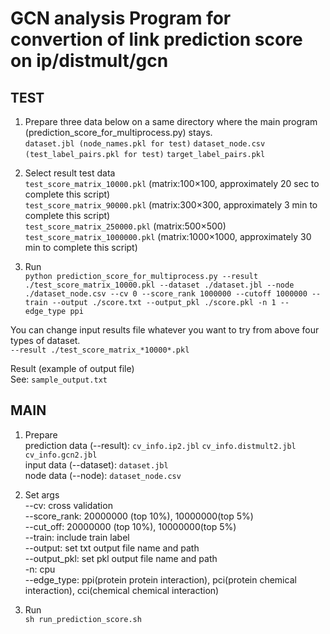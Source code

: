 # GCN analysis Program for convertion of link prediction score on ip/distmult/gcn


## TEST
1. Prepare three data below on a same directory where the main program (prediction_score_for_multiprocess.py) stays.  
`dataset.jbl (node_names.pkl for test)`
`dataset_node.csv (test_label_pairs.pkl for test)`
`target_label_pairs.pkl`  

2. Select result test data  
`test_score_matrix_10000.pkl` (matrix:100×100, approximately 20 sec to complete this script)  
`test_score_matrix_90000.pkl` (matrix:300×300, approximately 3 min to complete this script)  
`test_score_matrix_250000.pkl` (matrix:500×500)  
`test_score_matrix_1000000.pkl` (matrix:1000×1000, approximately 30 min to complete this script)  

3. Run  
`python prediction_score_for_multiprocess.py --result ./test_score_matrix_10000.pkl --dataset ./dataset.jbl --node ./dataset_node.csv --cv 0 --score_rank 1000000 --cutoff 1000000 --train --output ./score.txt --output_pkl ./score.pkl -n 1 --edge_type ppi`

You can change input results file whatever you want to try from above four types of dataset.  
`--result ./test_score_matrix_*10000*.pkl`

Result (example of output file)  
See: `sample_output.txt`

## MAIN
1. Prepare  
prediction data (--result): `cv_info.ip2.jbl` `cv_info.distmult2.jbl` `cv_info.gcn2.jbl`   
input data (--dataset): `dataset.jbl`   
node data (--node): `dataset_node.csv`  

2. Set args  
--cv: cross validation  
--score_rank: 20000000 (top 10%), 10000000(top 5%)  
--cut_off:  20000000 (top 10%), 10000000(top 5%)  
--train: include train label  
--output: set txt output file name and path  
--output_pkl: set pkl output file name and path  
-n: cpu  
--edge_type: ppi(protein protein interaction), pci(protein chemical interaction), cci(chemical chemical interaction)  

3. Run  
`sh run_prediction_score.sh`  
